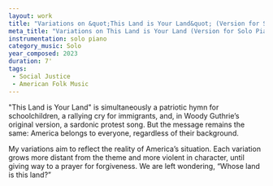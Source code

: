```yaml
---
layout: work
title: "Variations on &quot;This Land is Your Land&quot; (Version for Solo Piano)"
meta_title: "Variations on This Land is Your Land (Version for Solo Piano)"
instrumentation: solo piano
category_music: Solo
year_composed: 2023
duration: 7'
tags: 
 - Social Justice
 - American Folk Music
---
```

"This Land is Your Land" is simultaneously a patriotic hymn for schoolchildren, a rallying cry for immigrants, and, in Woody Guthrie’s original version, a sardonic protest song. But the message remains the same: America belongs to everyone, regardless of their background.

My variations aim to reflect the reality of America’s situation. Each variation grows more distant from the theme and more violent in character, until giving way to a prayer for forgiveness. We are left wondering, “Whose land is this land?”